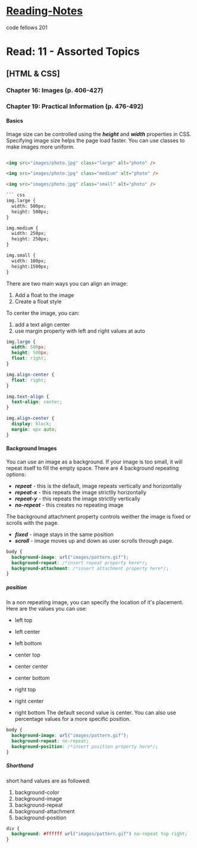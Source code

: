 # [Reading-Notes](https://alsosteve.github.io/reading-notes/)
code fellows 201

# Read: 11 - Assorted Topics

## [HTML & CSS]

### Chapter 16: Images (p. 406-427)

### Chapter 19: Practical Information (p. 476-492)

#### Basics
Image size can be controlled using the **_height_** and **_width_** properties in CSS. Specifying image size helps the page load faster. You can use classes to make images more uniform.

``` html

<img src="images/photo.jpg" class="large" alt="photo" />

<img src="images/photo.jpg" class="medium" alt="photo" />

<img src="images/photo.jpg" class="small" alt="photo" />

``` css
img.large {
  width: 500px;
  height: 500px;
}

img.medium {
  width: 250px;
  height: 250px;
}

img.small {
  width: 100px;
  height:1500px;
}
```

There are two main ways you can align an image:
1. Add a float to the image
2. Create a float style

To center the image, you can:
1. add a text align center
2. use margin property with left and right values at auto

``` css
img.large {
  width: 500px;
  height: 500px;
  float: right;
}

img.align-center {
  float: right;
}

img.text-align {
  text-align: center;
}

img.align-center {
  display: block;
  margin: opx auto;
}
```

#### Background Images
You can use an image as a background. If your image is too small, it will repeat itself to fill the empty space. There are 4 background repeating options:
* **_repeat_** - this is the default, image repeats vertically and horizontally
* **_repeat-x_** - this repeats the image strictlly horizontally
* **_repeat-y_** - this repeats the image strictlly vertically
* **_no-repeat_** - this creates no repeating image

The background attachment property controls weither the image is fixed or scrolls with the page.
* **_fixed_** - image stays in the same position
* **_scroll_** - image moves up and down as user scrolls through page.

``` css
body {
  background-image: url("images/pattern.gif");
  background-repeat: /*insert repeat property here*/;
  background-attachment: /*insert attachment property here*/;
}
```

##### position
In a non repeating image, you can specify the location of it's placement. Here are the values you can use:
* left top
* left center
* left bottom

* center top
* center center
* center bottom

* right top
* right center
* right bottom
The default second value is center. You can also use percentage values for a more specific position.

``` css
body {
  background-image: url("images/pattern.gif");
  background-repeat: no-repeat;
  background-position: /*insert position property here*/;
}
```

##### Shorthand
short hand values are as followed:
1. background-color
2. background-image
3. background-repeat
4. background-attachment
5. background-position
``` css
div {
  background: #ffffff url("images/pattern.gif") no-repeat top right;
}
```